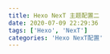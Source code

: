 ```yaml
---
title: Hexo NexT 主题配置二
date: 2020-07-09 22:29:36
tags: ['Hexo', 'NexT']
categories: 'Hexo NexT配置'
---
```


